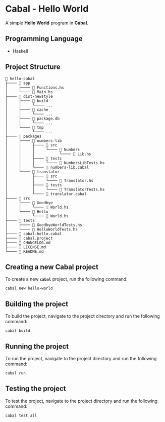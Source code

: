 # Cabal - Hello World

A simple **Hello World** program in **Cabal**.

## Programming Language

- Haskell

## Project Structure

``` plaintext
 hello-cabal
├────  app
│     ├──── 󰲒 Functions.hs
│     └──── 󰲒 Main.hs
├────  dist-newstyle
│     ├────  build
│     │     └──── ...
│     ├────  cache
│     │     └──── ...
│     ├────  package.db
│     │     └──── ...
│     └────  tmp
│           └──── ...
├────  packages
│     ├────  numbers-lib
│     │     ├────  src
│     │     │     └────  Numbers
│     │     │           └──── 󰲒 Lib.hs
│     │     ├────  tests
│     │     │     └──── 󰲒 NumbersLibTests.hs
│     │     └──── 󰲒 numbers-lib.cabal
│     └────  translator
│           ├────  src
│           │     └──── 󰲒 Translator.hs
│           ├────  tests
│           │     └──── 󰲒 TranslatorTests.hs
│           └──── 󰲒 translator.cabal
├────  src
│     ├────  Goodbye
│     │     └──── 󰲒 World.hs
│     └────  Hello
│           └──── 󰲒 World.hs
├────  tests
│     ├──── 󰲒 GoodbyeWorldTests.hs
│     └──── 󰲒 HelloWorldTests.hs
├──── 󰲒 cabal-hello.cabal
├──── 󰲒 cabal.project
├────  CHANGELOG.md
├────  LICENSE.md
└────  README.md
```

## Creating a new Cabal project

To create a new **`cabal`** project, run the following command:

`cabal new hello-world`

## Building the project

To build the project, navigate to the project directory and run the following
command:

`cabal build`

## Running the project

To run the project, navigate to the project directory and run the following
command:

`cabal run`

## Testing the project

To test the project, navigate to the project directory and run the following
command:

`cabal test all`
